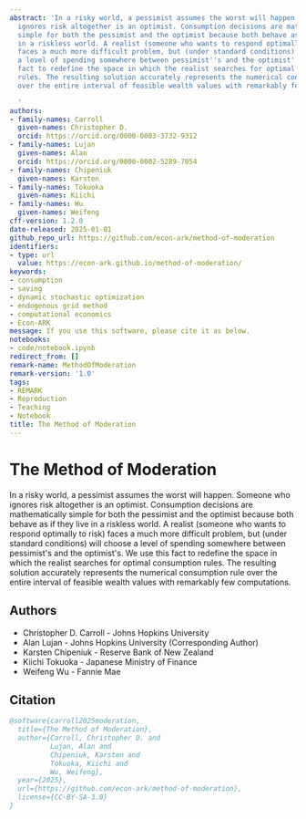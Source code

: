 ```yaml
---
abstract: 'In a risky world, a pessimist assumes the worst will happen. Someone who
  ignores risk altogether is an optimist. Consumption decisions are mathematically
  simple for both the pessimist and the optimist because both behave as if they live
  in a riskless world. A realist (someone who wants to respond optimally to risk)
  faces a much more difficult problem, but (under standard conditions) will choose
  a level of spending somewhere between pessimist''s and the optimist''s. We use this
  fact to redefine the space in which the realist searches for optimal consumption
  rules. The resulting solution accurately represents the numerical consumption rule
  over the entire interval of feasible wealth values with remarkably few computations.

  '
authors:
- family-names: Carroll
  given-names: Christopher D.
  orcid: https://orcid.org/0000-0003-3732-9312
- family-names: Lujan
  given-names: Alan
  orcid: https://orcid.org/0000-0002-5289-7054
- family-names: Chipeniuk
  given-names: Karsten
- family-names: Tokuoka
  given-names: Kiichi
- family-names: Wu
  given-names: Weifeng
cff-version: 1.2.0
date-released: 2025-01-01
github_repo_url: https://github.com/econ-ark/method-of-moderation
identifiers:
- type: url
  value: https://econ-ark.github.io/method-of-moderation/
keywords:
- consumption
- saving
- dynamic stochastic optimization
- endogenous grid method
- computational economics
- Econ-ARK
message: If you use this software, please cite it as below.
notebooks:
- code/notebook.ipynb
redirect_from: []
remark-name: MethodOfModeration
remark-version: '1.0'
tags:
- REMARK
- Reproduction
- Teaching
- Notebook
title: The Method of Moderation
---
```


# The Method of Moderation

In a risky world, a pessimist assumes the worst will happen. Someone who ignores risk altogether is an optimist. Consumption decisions are mathematically simple for both the pessimist and the optimist because both behave as if they live in a riskless world. A realist (someone who wants to respond optimally to risk) faces a much more difficult problem, but (under standard conditions) will choose a level of spending somewhere between pessimist's and the optimist's. We use this fact to redefine the space in which the realist searches for optimal consumption rules. The resulting solution accurately represents the numerical consumption rule over the entire interval of feasible wealth values with remarkably few computations.

## Authors

- Christopher D. Carroll - Johns Hopkins University
- Alan Lujan - Johns Hopkins University (Corresponding Author)
- Karsten Chipeniuk - Reserve Bank of New Zealand
- Kiichi Tokuoka - Japanese Ministry of Finance
- Weifeng Wu - Fannie Mae

## Citation

```bibtex
@software{carroll2025moderation,
  title={The Method of Moderation},
  author={Carroll, Christopher D. and
          Lujan, Alan and
          Chipeniuk, Karsten and
          Tokuoka, Kiichi and
          Wu, Weifeng},
  year={2025},
  url={https://github.com/econ-ark/method-of-moderation},
  license={CC-BY-SA-3.0}
}
```